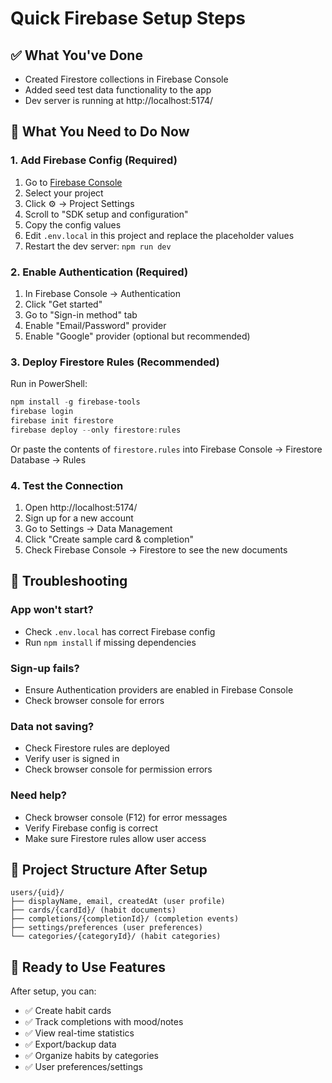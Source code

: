 # Quick Firebase Setup Steps

## ✅ What You've Done
- Created Firestore collections in Firebase Console
- Added seed test data functionality to the app
- Dev server is running at http://localhost:5174/

## 🔧 What You Need to Do Now

### 1. Add Firebase Config (Required)
1. Go to [Firebase Console](https://console.firebase.google.com/)
2. Select your project
3. Click ⚙️ → Project Settings
4. Scroll to "SDK setup and configuration"
5. Copy the config values
6. Edit `.env.local` in this project and replace the placeholder values
7. Restart the dev server: `npm run dev`

### 2. Enable Authentication (Required)
1. In Firebase Console → Authentication
2. Click "Get started" 
3. Go to "Sign-in method" tab
4. Enable "Email/Password" provider
5. Enable "Google" provider (optional but recommended)

### 3. Deploy Firestore Rules (Recommended)
Run in PowerShell:
```powershell
npm install -g firebase-tools
firebase login
firebase init firestore
firebase deploy --only firestore:rules
```

Or paste the contents of `firestore.rules` into Firebase Console → Firestore Database → Rules

### 4. Test the Connection
1. Open http://localhost:5174/
2. Sign up for a new account
3. Go to Settings → Data Management
4. Click "Create sample card & completion"
5. Check Firebase Console → Firestore to see the new documents

## 🐛 Troubleshooting

### App won't start?
- Check `.env.local` has correct Firebase config
- Run `npm install` if missing dependencies

### Sign-up fails?
- Ensure Authentication providers are enabled in Firebase Console
- Check browser console for errors

### Data not saving?
- Check Firestore rules are deployed
- Verify user is signed in
- Check browser console for permission errors

### Need help?
- Check browser console (F12) for error messages
- Verify Firebase config is correct
- Make sure Firestore rules allow user access

## 📁 Project Structure After Setup
```
users/{uid}/
├── displayName, email, createdAt (user profile)
├── cards/{cardId}/ (habit documents)
├── completions/{completionId}/ (completion events)
├── settings/preferences (user preferences)
└── categories/{categoryId}/ (habit categories)
```

## 🚀 Ready to Use Features

After setup, you can:
- ✅ Create habit cards
- ✅ Track completions with mood/notes
- ✅ View real-time statistics 
- ✅ Export/backup data
- ✅ Organize habits by categories
- ✅ User preferences/settings
